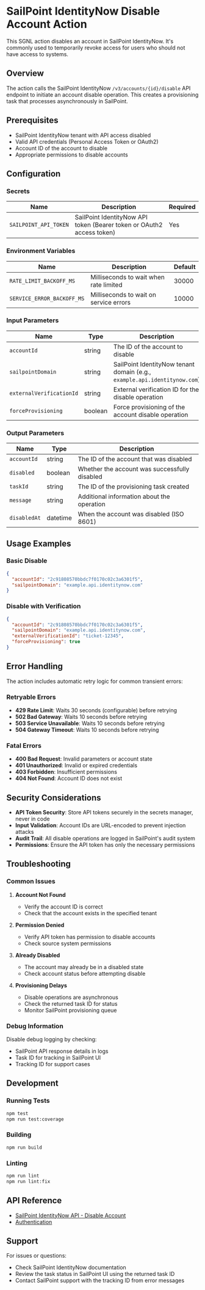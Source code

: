 # SailPoint IdentityNow Disable Account Action

This SGNL action disables an account in SailPoint IdentityNow. It's commonly used to temporarily revoke access for users who should not have access to systems.

## Overview

The action calls the SailPoint IdentityNow `/v3/accounts/{id}/disable` API endpoint to initiate an account disable operation. This creates a provisioning task that processes asynchronously in SailPoint.

## Prerequisites

- SailPoint IdentityNow tenant with API access disabled
- Valid API credentials (Personal Access Token or OAuth2)
- Account ID of the account to disable
- Appropriate permissions to disable accounts

## Configuration

### Secrets

| Name | Description | Required |
|------|-------------|----------|
| `SAILPOINT_API_TOKEN` | SailPoint IdentityNow API token (Bearer token or OAuth2 access token) | Yes |

### Environment Variables

| Name | Description | Default |
|------|-------------|---------|
| `RATE_LIMIT_BACKOFF_MS` | Milliseconds to wait when rate limited | 30000 |
| `SERVICE_ERROR_BACKOFF_MS` | Milliseconds to wait on service errors | 10000 |

### Input Parameters

| Name | Type | Description | Required |
|------|------|-------------|----------|
| `accountId` | string | The ID of the account to disable | Yes |
| `sailpointDomain` | string | SailPoint IdentityNow tenant domain (e.g., `example.api.identitynow.com`) | Yes |
| `externalVerificationId` | string | External verification ID for the disable operation | No |
| `forceProvisioning` | boolean | Force provisioning of the account disable operation | No |

### Output Parameters

| Name | Type | Description |
|------|------|-------------|
| `accountId` | string | The ID of the account that was disabled |
| `disabled` | boolean | Whether the account was successfully disabled |
| `taskId` | string | The ID of the provisioning task created |
| `message` | string | Additional information about the operation |
| `disabledAt` | datetime | When the account was disabled (ISO 8601) |

## Usage Examples

### Basic Disable
```json
{
  "accountId": "2c91808570bbdc7f0170c02c3a6301f5",
  "sailpointDomain": "example.api.identitynow.com"
}
```

### Disable with Verification
```json
{
  "accountId": "2c91808570bbdc7f0170c02c3a6301f5",
  "sailpointDomain": "example.api.identitynow.com",
  "externalVerificationId": "ticket-12345",
  "forceProvisioning": true
}
```

## Error Handling

The action includes automatic retry logic for common transient errors:

### Retryable Errors
- **429 Rate Limit**: Waits 30 seconds (configurable) before retrying
- **502 Bad Gateway**: Waits 10 seconds before retrying  
- **503 Service Unavailable**: Waits 10 seconds before retrying
- **504 Gateway Timeout**: Waits 10 seconds before retrying

### Fatal Errors
- **400 Bad Request**: Invalid parameters or account state
- **401 Unauthorized**: Invalid or expired credentials
- **403 Forbidden**: Insufficient permissions
- **404 Not Found**: Account ID does not exist

## Security Considerations

- **API Token Security**: Store API tokens securely in the secrets manager, never in code
- **Input Validation**: Account IDs are URL-encoded to prevent injection attacks
- **Audit Trail**: All disable operations are logged in SailPoint's audit system
- **Permissions**: Ensure the API token has only the necessary permissions

## Troubleshooting

### Common Issues

1. **Account Not Found**
   - Verify the account ID is correct
   - Check that the account exists in the specified tenant

2. **Permission Denied**
   - Verify API token has permission to disable accounts
   - Check source system permissions

3. **Already Disabled**
   - The account may already be in a disabled state
   - Check account status before attempting disable

4. **Provisioning Delays**
   - Disable operations are asynchronous
   - Check the returned task ID for status
   - Monitor SailPoint provisioning queue

### Debug Information

Disable debug logging by checking:
- SailPoint API response details in logs
- Task ID for tracking in SailPoint UI
- Tracking ID for support cases

## Development

### Running Tests
```bash
npm test
npm run test:coverage
```

### Building
```bash
npm run build
```

### Linting
```bash
npm run lint
npm run lint:fix
```

## API Reference

- [SailPoint IdentityNow API - Disable Account](https://developer.sailpoint.com/docs/api/v3/disable-account/)
- [Authentication](https://developer.sailpoint.com/docs/api/authentication/)

## Support

For issues or questions:
- Check SailPoint IdentityNow documentation
- Review the task status in SailPoint UI using the returned task ID
- Contact SailPoint support with the tracking ID from error messages